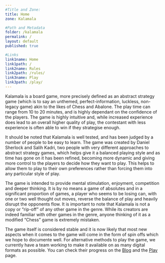 ```yaml
---
#Title and Zone:
title: Home
zone: Kalamala

#Path and Metadata
folder: /kalamala
permalink: /
layout: default
published: true

#Links
link1name: Home
link1path: /
link2name: Rules
link2path: /rules/
link3name: Play
link3path: /play/
---
```


Kalamala is a board game, more precisely defined as an abstract strategy game (which is to say an unthemed, perfect-information, luckless, non-legacy game) akin to the likes of Chess and Abalone. The play time can range from 10 to 20 minutes, and is highly dependant on the confidence of the players. The game is highly intuitive and, while increased experience does lead to an overall higher quality of play, the contestant with less experience is often able to win if they strategise enough.

It should be noted that Kalamala is well tested, and has been judged by a number of people to be easy to learn. The game was created by Daniel Sherlock and Salih Kadri, two people with very different approaches to abstract strategy games, which helps give it a balanced playing style and as time has gone on it has been refined, becoming more dynamic and giving more control to the players to decide how they want to play. This helps to allow them to play to their own preferences rather than forcing them into any particular style of play.

The game is intended to provide mental stimulation, enjoyment, competition and deeper thinking. It is by no means a game of absolutes and in a significant proportion of games, a player who seems to be losing can, with one or two well thought out moves, reverse the balance of play and heavily disrupt the opponents flow. It is important to note that Kalamala is not a copy or “rip-off” of any other game in the genre. While its creators are indeed familiar with other games in the genre, anyone thinking of it as a modified “Chess” game is extremely mistaken.

The game itself is considered stable and it is now likely that most new aspects when it comes to the game will come in the form of spin offs which we hope to documente well. For alternative methods to play the game, we currently have a team working to make it available on as many digital formats as possible. You can check their progress on the [Blog](/blog/) and the [Play](/kalamala/play/) page. 